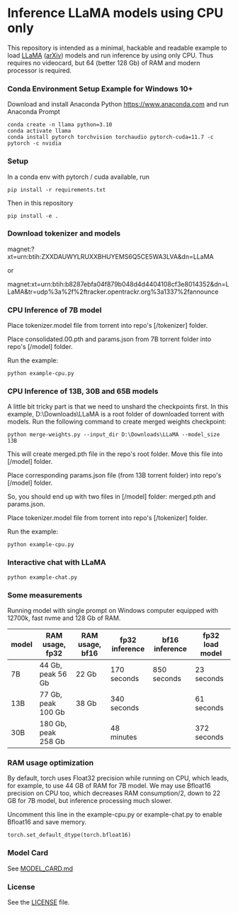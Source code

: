 # Inference LLaMA models using CPU only

This repository is intended as a minimal, hackable and readable example to load [LLaMA](https://ai.facebook.com/blog/large-language-model-llama-meta-ai/) ([arXiv](https://arxiv.org/abs/2302.13971v1)) models and run inference by using only CPU. Thus requires no videocard, but 64 (better 128 Gb) of RAM and modern processor is required.

### Conda Environment Setup Example for Windows 10+
Download and install Anaconda Python https://www.anaconda.com and run Anaconda Prompt
```
conda create -n llama python=3.10
conda activate llama
conda install pytorch torchvision torchaudio pytorch-cuda=11.7 -c pytorch -c nvidia
```

### Setup
In a conda env with pytorch / cuda available, run
```
pip install -r requirements.txt
```
Then in this repository
```
pip install -e .
```

### Download tokenizer and models
magnet:?xt=urn:btih:ZXXDAUWYLRUXXBHUYEMS6Q5CE5WA3LVA&dn=LLaMA

or

magnet:xt=urn:btih:b8287ebfa04f879b048d4d4404108cf3e8014352&dn=LLaMA&tr=udp%3a%2f%2ftracker.opentrackr.org%3a1337%2fannounce

### CPU Inference of 7B model
Place tokenizer.model file from torrent into repo's [/tokenizer] folder.

Place consolidated.00.pth and params.json from 7B torrent folder into repo's [/model] folder.

Run the example:
```
python example-cpu.py
```

### CPU Inference of 13B, 30B and 65B models
A little bit tricky part is that we need to unshard the checkpoints first. In this example, D:\Downloads\LLaMA is a root folder of downloaded torrent with models. Run the following command to create merged weights checkpoint:
```
python merge-weights.py --input_dir D:\Downloads\LLaMA --model_size 13B
```
This will create merged.pth file in the repo's root folder. Move this file into [/model] folder.

Place corresponding params.json file (from 13B torrent folder) into repo's [/model] folder.

So, you should end up with two files in [/model] folder: merged.pth and params.json.

Place tokenizer.model file from torrent into repo's [/tokenizer] folder.

Run the example:
```
python example-cpu.py
```

### Interactive chat with LLaMA

```
python example-chat.py
```

### Some measurements

Running model with single prompt on Windows computer equipped with 12700k, fast nvme and 128 Gb of RAM.

| model  | RAM usage, fp32 | RAM usage, bf16 | fp32 inference | bf16 inference | fp32 load model |
| ------------- | ------------- | ------------- | ------------- | ------------- | ------------- |
| 7B   | 44 Gb, peak 56 Gb  | 22 Gb | 170 seconds | 850 seconds | 23 seconds |
| 13B  | 77 Gb, peak 100 Gb | 38 Gb | 340 seconds |  | 61 seconds |
| 30B  | 180 Gb, peak 258 Gb | | 48 minutes | | 372 seconds |

### RAM usage optimization
By default, torch uses Float32 precision while running on CPU, which leads, for example, to use 44 GB of RAM for 7B model. We may use Bfloat16 precision on CPU too, which decreases RAM consumption/2, down to 22 GB for 7B model, but inference processing much slower.

Uncomment this line in the example-cpu.py or example-chat.py to enable Bfloat16 and save memory.
```
torch.set_default_dtype(torch.bfloat16)
```

### Model Card
See [MODEL_CARD.md](MODEL_CARD.md)

### License
See the [LICENSE](LICENSE) file.

